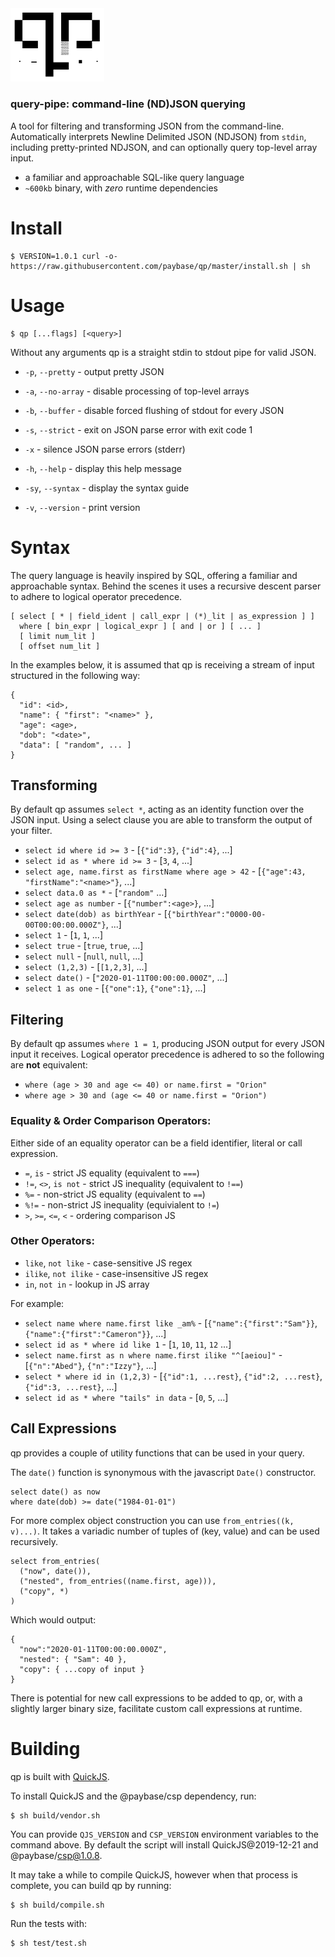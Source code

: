 <img alt="qp: query-pipe" src="./logo.svg" width="150"/>

### query-pipe: command-line (ND)JSON querying

A tool for filtering and transforming JSON from the command-line.
Automatically interprets Newline Delimited JSON (NDJSON) from `stdin`,
including pretty-printed NDJSON, and can optionally query top-level array input.

- a familiar and approachable SQL-like query language
- `~600kb` binary, with _zero_ runtime dependencies

# Install

    $ VERSION=1.0.1 curl -o- https://raw.githubusercontent.com/paybase/qp/master/install.sh | sh

# Usage

    $ qp [...flags] [<query>]

Without any arguments qp is a straight stdin to stdout pipe for valid JSON.

- `-p`, `--pretty` - output pretty JSON
- `-a`, `--no-array` - disable processing of top-level arrays
- `-b`, `--buffer` - disable forced flushing of stdout for every JSON
- `-s`, `--strict` - exit on JSON parse error with exit code 1
- `-x` - silence JSON parse errors (stderr)

- `-h`, `--help` - display this help message
- `-sy`, `--syntax` - display the syntax guide
- `-v`, `--version` - print version

# Syntax

The query language is heavily inspired by SQL, offering a
familiar and approachable syntax. Behind the scenes it uses
a recursive descent parser to adhere to logical operator precedence.

    [ select [ * | field_ident | call_expr | (*)_lit | as_expression ] ]
      where [ bin_expr | logical_expr ] [ and | or ] [ ... ]
      [ limit num_lit ]
      [ offset num_lit ]

In the examples below, it is assumed that qp is receiving a stream of input
structured in the following way:

    {
      "id": <id>,
      "name": { "first": "<name>" },
      "age": <age>,
      "dob": "<date>",
      "data": [ "random", ... ]
    }

## Transforming

By default qp assumes `select *`, acting as an identity function over the JSON input.
Using a select clause you are able to transform the output of your filter.

- `select id where id >= 3` - [`{"id":3}`, `{"id":4}`, ...] 
- `select id as * where id >= 3` - [`3`, `4`, ...]
- `select age, name.first as firstName where age > 42` - [`{"age":43, "firstName":"<name>"}`, ...]
- `select data.0 as *` - [`"random"` ...]
- `select age as number` - [`{"number":<age>}`, ...]
- `select date(dob) as birthYear` - [`{"birthYear":"0000-00-00T00:00:00.000Z"}`, ...]
- `select 1` - [`1`, `1`, ...]
- `select true` - [`true`, `true`, ...]
- `select null` - [`null`, `null`, ...]
- `select (1,2,3)` - [`[1,2,3]`, ...]
- `select date()` - [`"2020-01-11T00:00:00.000Z"`, ...]
- `select 1 as one` - [`{"one":1}`, `{"one":1}`, ...]

## Filtering

By default qp assumes `where 1 = 1`, producing JSON output for every JSON input it receives.
Logical operator precedence is adhered to so the following are __not__ equivalent:

- `where (age > 30 and age <= 40) or name.first = "Orion"`
- `where age > 30 and (age <= 40 or name.first = "Orion")`

### Equality & Order Comparison Operators:

Either side of an equality operator can be a field identifier, literal or call expression.

- `=`, `is` - strict JS equality (equivalent to `===`)
- `!=`, `<>`, `is not` - strict JS inequality (equivalent to `!==`)
- `%=` - non-strict JS equality (equivalent to `==`)
- `%!=` - non-strict JS inequality (equivialent to `!=`)
- `>`, `>=`, `<=`, `<` - ordering comparison JS

### Other Operators:

- `like`, `not like` - case-sensitive JS regex
- `ilike`, `not ilike` - case-insensitive JS regex
- `in`, `not in` - lookup in JS array

For example:

- `select name where name.first like _am%` - [`{"name":{"first":"Sam"}}`, `{"name":{"first":"Cameron"}}`, ...]
- `select id as * where id like 1` - [`1`, `10`, `11`, `12` ...]
- `select name.first as n where name.first ilike "^[aeiou]"` - [`{"n":"Abed"}`, `{"n":"Izzy"}`, ...]
- `select * where id in (1,2,3)` - [`{"id":1, ...rest}`, `{"id":2, ...rest}`, `{"id":3, ...rest}`, ...]
- `select id as * where "tails" in data` - [`0`, `5`, ...]

## Call Expressions

qp provides a couple of utility functions that can be used in your query.

The `date()` function is synonymous with the javascript `Date()` constructor.

    select date() as now
    where date(dob) >= date("1984-01-01")

For more complex object construction you can use `from_entries((k, v)...)`. It takes
a variadic number of tuples of (key, value) and can be used recursively.

    select from_entries(
      ("now", date()),
      ("nested", from_entries((name.first, age))),
      ("copy", *)
    )

Which would output:

    {
      "now":"2020-01-11T00:00:00.000Z",
      "nested": { "Sam": 40 },
      "copy": { ...copy of input }
    }

There is potential for new call expressions to be added to qp, or, with a slightly larger
binary size, facilitate custom call expressions at runtime.

# Building

qp is built with [QuickJS](https://bellard.org/quickjs/).

To install QuickJS and the @paybase/csp dependency, run:

    $ sh build/vendor.sh

You can provide `QJS_VERSION` and `CSP_VERSION` environment variables to the command above.
By default the script will install QuickJS@2019-12-21 and @paybase/csp@1.0.8.

It may take a while to compile QuickJS, however when that process is complete, you can
build qp by running:

    $ sh build/compile.sh

Run the tests with:

    $ sh test/test.sh
